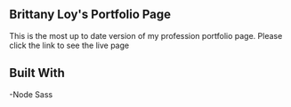 ## Brittany Loy's Portfolio Page
This is the most up to date version of my profession portfolio page. Please click the link to see the live page 


## Built With

-Node Sass
